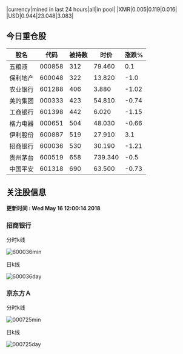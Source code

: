 |currency|mined in last 24 hours|all|in pool|
|XMR|0.005|0.119|0.016|
|USD|0.944|23.048|3.083|

## 今日重仓股 

|股名|代码|被持数|时价|涨跌%|
|---|---|---|---|---|
|五粮液|000858|312|79.460|0.1|
|保利地产|600048|322|13.820|-1.0|
|农业银行|601288|406|3.880|-1.02|
|美的集团|000333|423|54.810|-0.74|
|工商银行|601398|442|6.020|-1.15|
|格力电器|000651|504|48.030|-0.66|
|伊利股份|600887|519|27.910|3.1|
|招商银行|600036|530|30.190|-1.21|
|贵州茅台|600519|658|739.340|-0.5|
|中国平安|601318|690|63.500|-0.73|

## 关注股信息
**更新时间 : Wed May 16 12:00:14 2018**
### 招商银行 
分时k线

![600036min](http://image.sinajs.cn/newchart/min/n/sh600036.gif)

日k线

![600036day](http://image.sinajs.cn/newchart/daily/n/sh600036.gif)

### 京东方Ａ 
分时k线

![000725min](http://image.sinajs.cn/newchart/min/n/sz000725.gif)

日k线

![000725day](http://image.sinajs.cn/newchart/daily/n/sz000725.gif)
